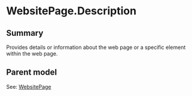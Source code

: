 # WebsitePage.Description

## Summary

Provides details or information about the web page or a specific element within the web page.

## Parent model

See: [WebsitePage](WebsitePage.md)
